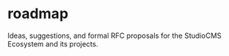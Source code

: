# roadmap
Ideas, suggestions, and formal RFC proposals for the StudioCMS Ecosystem and its projects.
